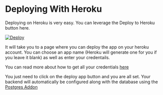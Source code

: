 # Deploying With Heroku

Deploying on Heroku is very easy. You can leverage the Deploy to Heroku button here.

[![Deploy](https://www.herokucdn.com/deploy/button.svg "inline")](https://heroku.com/deploy?template=https://github.com/samyak-jain/AgoraBackend)



It will take you to a page where you can deploy the app on your heroku account. You can choose an app name (Heroku will generate one for you if you leave it blank) as well as enter your credentails. 

You can read more about how to get all your credentials [here](https://github.com/samyak-jain/AgoraBackend/wiki/Credentials)

You just need to click on the deploy app button and you are all set. Your backend will automatically be configured along with the database using the [Postgres Addon](https://elements.heroku.com/addons/heroku-postgresql)
